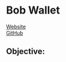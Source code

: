 # Bob Wallet

[Website](https://bobwallet.io/)  
[GitHub](https://github.com/kyokan/bob-wallet)

## Objective: